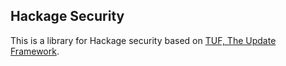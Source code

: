 Hackage Security
----------------

This is a library for Hackage security based on [TUF, The Update Framework](http://theupdateframework.com/).
